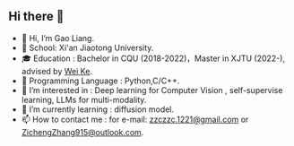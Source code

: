 ## Hi there 👋

- 👋 Hi, I’m Gao Liang.
- 🏫 School: Xi'an Jiaotong University.
- 🎓 Education : Bachelor in CQU (2018-2022)，Master in XJTU (2022-), advised by [Wei Ke](https://gr.xjtu.edu.cn/web/wei.ke/home).
- 🔨 Programming Language : Python,C/C++.
- 👀 I’m interested in : Deep learning for Computer Vision , self-supervise learning, LLMs for multi-modality.
- 🌱 I’m currently learning : diffusion model.
- 📫 How to contact me : for e-mail: zzczzc.1221@gmail.com or  ZichengZhang915@outlook.com.

<!---
zichengsaber/zichengsaber is a ✨ special ✨ repository because its `README.md` (this file) appears on your GitHub profile.
You can click the Preview link to take a look at your changes.
--->

<!--
**GaoLianger/GaoLianger** is a ✨ _special_ ✨ repository because its `README.md` (this file) appears on your GitHub profile.

Here are some ideas to get you started:

- 🔭 I’m currently working on ...
- 🌱 I’m currently learning ...
- 👯 I’m looking to collaborate on ...
- 🤔 I’m looking for help with ...
- 💬 Ask me about ...
- 📫 How to reach me: ...
- 😄 Pronouns: ...
- ⚡ Fun fact: ...
-->
